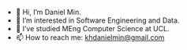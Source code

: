 - 👋 Hi, I’m Daniel Min.
- 👀 I’m interested in Software Engineering and Data.
- 🌱 I’ve studied MEng Computer Science at UCL.
- 📫 How to reach me: khdanielmin@gmail.com

<!---
abcalxl/abcalxl is a ✨ special ✨ repository because its `README.md` (this file) appears on your GitHub profile.
You can click the Preview link to take a look at your changes.
--->
